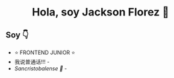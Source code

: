 <div align="center">
<h1 align="center">Hola, soy Jackson Florez 👋</h1>
</div>



## Soy 👇

- ⭐ FRONTEND JUNIOR ⭐ 
-  我说普通话!!! -
- *Sancristobalense 💪* -

